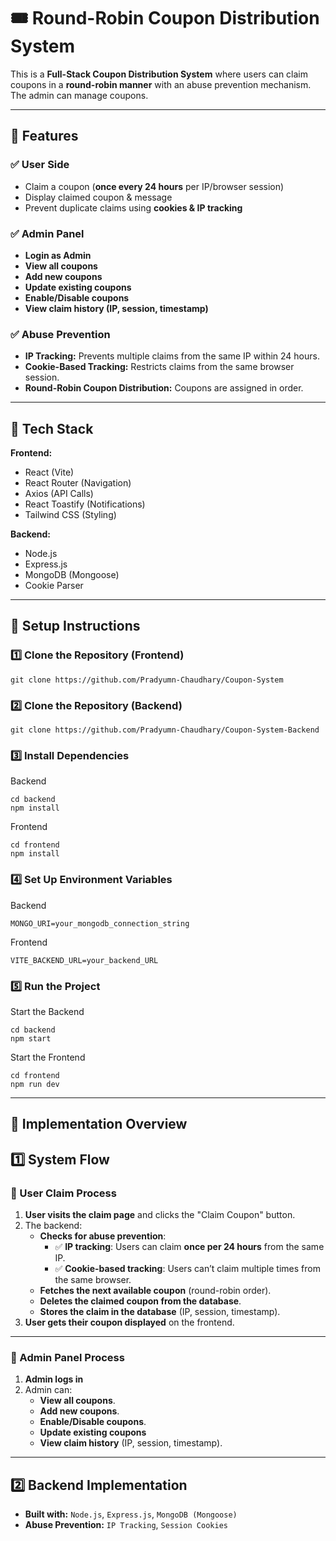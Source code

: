 # 🎟️ Round-Robin Coupon Distribution System

This is a **Full-Stack Coupon Distribution System** where users can claim coupons in a **round-robin manner** with an abuse prevention mechanism. The admin can manage coupons.

---

## 📌 Features

### ✅ **User Side**

- Claim a coupon (**once every 24 hours** per IP/browser session)
- Display claimed coupon & message
- Prevent duplicate claims using **cookies & IP tracking**

### ✅ **Admin Panel**

- **Login as Admin**
- **View all coupons**
- **Add new coupons**
- **Update existing coupons**
- **Enable/Disable coupons**
- **View claim history (IP, session, timestamp)**

### ✅ **Abuse Prevention**

- **IP Tracking:** Prevents multiple claims from the same IP within 24 hours.
- **Cookie-Based Tracking:** Restricts claims from the same browser session.
- **Round-Robin Coupon Distribution:** Coupons are assigned in order.

---

## 📌 Tech Stack

**Frontend:**

- React (Vite)
- React Router (Navigation)
- Axios (API Calls)
- React Toastify (Notifications)
- Tailwind CSS (Styling)

**Backend:**

- Node.js
- Express.js
- MongoDB (Mongoose)
- Cookie Parser

---

## 📌 Setup Instructions

### **1️⃣ Clone the Repository** (Frontend)

```
git clone https://github.com/Pradyumn-Chaudhary/Coupon-System
```

### **2️⃣ Clone the Repository** (Backend)

```
git clone https://github.com/Pradyumn-Chaudhary/Coupon-System-Backend
```

### **3️⃣ Install Dependencies**

Backend

```
cd backend
npm install
```

Frontend

```
cd frontend
npm install
```

### **4️⃣ Set Up Environment Variables**

Backend

```
MONGO_URI=your_mongodb_connection_string
```

Frontend

```
VITE_BACKEND_URL=your_backend_URL
```

### **5️⃣ Run the Project**
Start the Backend
```
cd backend
npm start
```
Start the Frontend
```
cd frontend
npm run dev
```
--- 

## 📌 Implementation Overview  

## **1️⃣ System Flow**  

### **🔹 User Claim Process**
1. **User visits the claim page** and clicks the "Claim Coupon" button.
2. The backend:
   - **Checks for abuse prevention**:
     - ✅ **IP tracking**: Users can claim **once per 24 hours** from the same IP.
     - ✅ **Cookie-based tracking**: Users can’t claim multiple times from the same browser.
   - **Fetches the next available coupon** (round-robin order).
   - **Deletes the claimed coupon from the database**.
   - **Stores the claim in the database** (IP, session, timestamp).
3. **User gets their coupon displayed** on the frontend.

---

### **🔹 Admin Panel Process**
1. **Admin logs in** 
2. Admin can:
   - **View all coupons**.
   - **Add new coupons**.
   - **Enable/Disable coupons**.
   - **Update existing coupons**
   - **View claim history** (IP, session, timestamp).
---

## **2️⃣ Backend Implementation**
- **Built with:** `Node.js`, `Express.js`, `MongoDB (Mongoose)`
- **Abuse Prevention:** `IP Tracking`, `Session Cookies`


